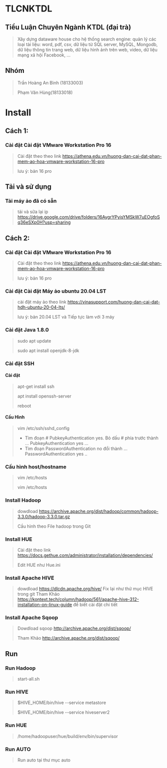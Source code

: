 

# TLCNKTDL 
## Tiểu Luận Chuyên Ngành KTDL (đại trà)
> Xây dựng dataware house cho hệ thống search engine: quản lý các loại tài liệu: word, pdf, csv, dữ liệu từ SQL server, MySQL, Mongodb, dữ liệu thông tin trang web, dữ liệu hình ảnh trên web, video, dữ liệu mạng xã hội Facebook, ...
## Nhóm
> Trần Hoàng An Bình (18133003) 
> 
> Phạm Văn Hùng(18133018)
# Install
## Cách 1:
### Cài đặt Cài đặt VMware Workstation Pro 16
 > Cài đặt theo theo link https://athena.edu.vn/huong-dan-cai-dat-phan-mem-ao-hoa-vmware-workstation-16-pro 
 > 
 > lưu ý: bản 16 pro
## Tải và sử dụng
### Tải máy ảo đã có sẵn
> tải và sữa lại ip https://drive.google.com/drive/folders/16AygrYPyisYMSkW7uEOgfoSq36eSXp0H?usp=sharing
## Cách 2:
### Cài đặt Cài đặt VMware Workstation Pro 16
 > Cài đặt theo theo link https://athena.edu.vn/huong-dan-cai-dat-phan-mem-ao-hoa-vmware-workstation-16-pro 
 > 
 > lưu ý: bản 16 pro
### Cài đặt Cài đặt Máy ảo ubuntu 20.04 LST
> cài đặt máy ảo theo link https://vinasupport.com/huong-dan-cai-dat-hdh-ubuntu-20-04-lts/
> 
> lưu ý: bản 20.04 LST và Tiếp tực làm với 3 máy
### Cài đặt Java 1.8.0
> sudo apt update
>
> sudo apt install openjdk-8-jdk
### Cài đặt SSH
 #### Cài đặt 
> apt-get install ssh
>
> apt install openssh-server
> 
> reboot
#### Cấu Hình
> vim /etc/ssh/sshd_config
> -	Tìm đoạn # PubkeyAuthentication yes. Bỏ dấu # phía trước thành
> ...
> PubkeyAuthentication yes
> ...
>-	Tìm đoạn PasswordAuthentication no đổi thành
>...
> PasswordAuthentication yes
>..
### Cấu hình host/hostname 
> vim /etc/hosts
> 
>vim /etc/hosts
### Install Hadoop
> dowdload https://archive.apache.org/dist/hadoop/common/hadoop-3.3.0/hadoop-3.3.0.tar.gz
> 
> Cầu hình theo File hadoop trong Git
### Install HUE
>Cài đặt theo link https://docs.gethue.com/administrator/installation/dependencies/
>
>Edit HUE như Hue.ini
### Install Apache HIVE
> dowdload https://dlcdn.apache.org/hive/
>Fix lại như thử mục HIVE trong git
>Tham Khảo https://kontext.tech/column/hadoop/561/apache-hive-312-installation-on-linux-guide để biết cài đặt chi tiết
>
### Install Apache Sqoop
>Dowdload sqoop http://archive.apache.org/dist/sqoop/
>
>Tham Khảo http://archive.apache.org/dist/sqoop/
## Run
### Run Hadoop
>start-all.sh
### Run HIVE
> $HIVE_HOME/bin/hive --service metastore
>
> $HIVE_HOME/bin/hive --service hiveserver2
### Run HUE
>/home/hadoopuser/hue/build/env/bin/supervisor
### Run AUTO
>Run auto tại thư mục auto
